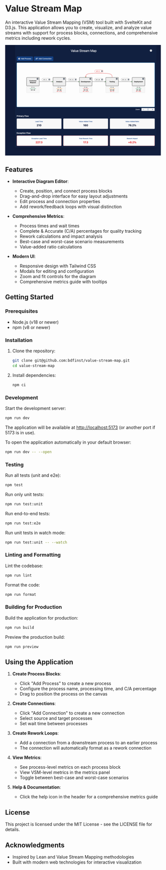 # Value Stream Map

An interactive Value Stream Mapping (VSM) tool built with SvelteKit and D3.js. This application allows you to create, visualize, and analyze value streams with support for process blocks, connections, and comprehensive metrics including rework cycles.

![Value Stream Map](./static/vsm-screenshot.png)

## Features

- **Interactive Diagram Editor**:

  - Create, position, and connect process blocks
  - Drag-and-drop interface for easy layout adjustments
  - Edit process and connection properties
  - Add rework/feedback loops with visual distinction

- **Comprehensive Metrics**:

  - Process times and wait times
  - Complete & Accurate (C/A) percentages for quality tracking
  - Rework calculations and impact analysis
  - Best-case and worst-case scenario measurements
  - Value-added ratio calculations

- **Modern UI**:
  - Responsive design with Tailwind CSS
  - Modals for editing and configuration
  - Zoom and fit controls for the diagram
  - Comprehensive metrics guide with tooltips

## Getting Started

### Prerequisites

- Node.js (v18 or newer)
- npm (v8 or newer)

### Installation

1. Clone the repository:

   ```bash
   git clone git@github.com:bdfinst/value-stream-map.git
   cd value-stream-map
   ```

2. Install dependencies:

   ```bash
   npm ci
   ```

### Development

Start the development server:

```bash
npm run dev
```

The application will be available at [http://localhost:5173](http://localhost:5173) (or another port if 5173 is in use).

To open the application automatically in your default browser:

```bash
npm run dev -- --open
```

### Testing

Run all tests (unit and e2e):

```bash
npm test
```

Run only unit tests:

```bash
npm run test:unit
```

Run end-to-end tests:

```bash
npm run test:e2e
```

Run unit tests in watch mode:

```bash
npm run test:unit -- --watch
```

### Linting and Formatting

Lint the codebase:

```bash
npm run lint
```

Format the code:

```bash
npm run format
```

### Building for Production

Build the application for production:

```bash
npm run build
```

Preview the production build:

```bash
npm run preview
```

## Using the Application

1. **Create Process Blocks**:

   - Click "Add Process" to create a new process
   - Configure the process name, processing time, and C/A percentage
   - Drag to position the process on the canvas

2. **Create Connections**:

   - Click "Add Connection" to create a new connection
   - Select source and target processes
   - Set wait time between processes

3. **Create Rework Loops**:

   - Add a connection from a downstream process to an earlier process
   - The connection will automatically format as a rework connection

4. **View Metrics**:

   - See process-level metrics on each process block
   - View VSM-level metrics in the metrics panel
   - Toggle between best-case and worst-case scenarios

5. **Help & Documentation**:
   - Click the help icon in the header for a comprehensive metrics guide

## License

This project is licensed under the MIT License - see the LICENSE file for details.

## Acknowledgments

- Inspired by Lean and Value Stream Mapping methodologies
- Built with modern web technologies for interactive visualization
